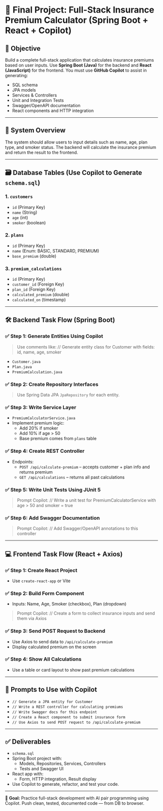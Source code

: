 # 🚀 Final Project: Full-Stack Insurance Premium Calculator (Spring Boot + React + Copilot)

## 🎯 Objective

Build a complete full-stack application that calculates insurance premiums based on user inputs. Use **Spring Boot (Java)** for the backend and **React (JavaScript)** for the frontend. You must use **GitHub Copilot** to assist in generating:

- SQL schema
- JPA models
- Services & Controllers
- Unit and Integration Tests
- Swagger/OpenAPI documentation
- React components and HTTP integration

---

## 🧩 System Overview

The system should allow users to input details such as name, age, plan type, and smoker status. The backend will calculate the insurance premium and return the result to the frontend.

---

## 🗃️ Database Tables (Use Copilot to Generate `schema.sql`)

### 1. `customers`
- `id` (Primary Key)
- `name` (String)
- `age` (int)
- `smoker` (boolean)

### 2. `plans`
- `id` (Primary Key)
- `name` (Enum: BASIC, STANDARD, PREMIUM)
- `base_premium` (double)

### 3. `premium_calculations`
- `id` (Primary Key)
- `customer_id` (Foreign Key)
- `plan_id` (Foreign Key)
- `calculated_premium` (double)
- `calculated_on` (timestamp)

---

## 🛠️ Backend Task Flow (Spring Boot)

### ✅ Step 1: Generate Entities Using Copilot
> Use comments like:
// Generate entity class for Customer with fields: id, name, age, smoker

- `Customer.java`
- `Plan.java`
- `PremiumCalculation.java`

### ✅ Step 2: Create Repository Interfaces
> Use Spring Data JPA `JpaRepository` for each entity.

### ✅ Step 3: Write Service Layer
- `PremiumCalculatorService.java`
- Implement premium logic: 
  - Add 20% if smoker
  - Add 10% if age > 50
  - Base premium comes from `plans` table

### ✅ Step 4: Create REST Controller
- Endpoints:
  - `POST /api/calculate-premium` – accepts customer + plan info and returns premium
  - `GET /api/calculations` – returns all past calculations

### ✅ Step 5: Write Unit Tests Using JUnit 5
> Prompt Copilot:
// Write a unit test for PremiumCalculatorService with age > 50 and smoker = true

### ✅ Step 6: Add Swagger Documentation
> Prompt Copilot:
// Add Swagger/OpenAPI annotations to this controller

---

## 💻 Frontend Task Flow (React + Axios)

### ✅ Step 1: Create React Project
- Use `create-react-app` or Vite

### ✅ Step 2: Build Form Component
- Inputs: Name, Age, Smoker (checkbox), Plan (dropdown)
> Prompt Copilot:
// Create a form to collect insurance inputs and send them via Axios

### ✅ Step 3: Send POST Request to Backend
- Use Axios to send data to `/api/calculate-premium`
- Display calculated premium on the screen

### ✅ Step 4: Show All Calculations
- Use a table or card layout to show past premium calculations

---

## 🧠 Prompts to Use with Copilot

- `// Generate a JPA entity for Customer`
- `// Write a REST controller for calculating premiums`
- `// Write Swagger docs for this endpoint`
- `// Create a React component to submit insurance form`
- `// Use Axios to send POST request to /api/calculate-premium`

---

## ✅ Deliverables

- `schema.sql`
- Spring Boot project with:
  - Models, Repositories, Services, Controllers
  - Tests and Swagger UI
- React app with:
  - Form, HTTP integration, Result display
- Use Copilot to generate, refactor, and test your code.

---

🏁 **Goal:** Practice full-stack development with AI pair programming using Copilot. Push clean, tested, documented code — from DB to browser.